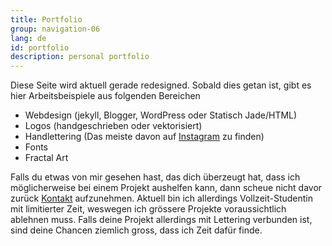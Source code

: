 ```yaml
---
title: Portfolio
group: navigation-06
lang: de
id: portfolio
description: personal portfolio
---
```

Diese Seite wird aktuell gerade redesigned. Sobald dies getan ist, gibt es hier Arbeitsbeispiele aus folgenden Bereichen

* Webdesign (jekyll, Blogger, WordPress oder Statisch Jade/HTML)
* Logos (handgeschrieben oder vektorisiert)
* Handlettering (Das meiste davon auf [Instagram](https://instagram.com/halfapx) zu finden)
* Fonts
* Fractal Art

Falls du etwas von mir gesehen hast, das dich überzeugt hat, dass ich möglicherweise bei einem Projekt aushelfen kann, dann scheue nicht davor zurück [Kontakt](/kontakt) aufzunehmen.
Aktuell bin ich allerdings Vollzeit-Studentin mit limitierter Zeit, weswegen ich grössere Projekte voraussichtlich ablehnen muss.
Falls deine Projekt allerdings mit Lettering verbunden ist, sind deine Chancen ziemlich gross, dass ich Zeit dafür finde.
